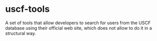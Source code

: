 # uscf-tools
A set of tools that allow developers to search for users from the USCF database using their official web site, which does not allow to do it in a structural way.
